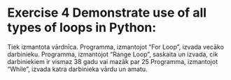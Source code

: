 # Exercise 4 Demonstrate use of all types of loops in Python:

Tiek izmantota vārdnīca.
Programma, izmantojot “For Loop”, izvada vecāko darbinieku.
Programma, izmantojot “Range Loop”, saskaita un izvada, cik darbiniekiem ir vismaz 38 gadu vai mazāk par 25
Programma, izmantojot “While”, izvada katra darbinieka vārdu un amatu.
